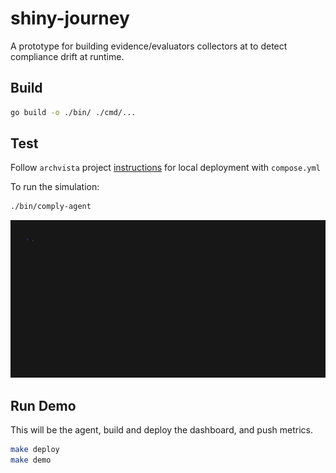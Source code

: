 # shiny-journey

A prototype for building evidence/evaluators collectors at to detect compliance drift at runtime.


## Build

```bash
go build -o ./bin/ ./cmd/... 
```

## Test

Follow `archvista` project [instructions](https://github.com/in-toto/archivista?tab=readme-ov-file#running-archivista) for local deployment with `compose.yml`

To run the simulation:

```bash
./bin/comply-agent
```
![Simulation](./docs/simulation.gif)

## Run Demo

This will be the agent, build and deploy the dashboard, and push metrics.
```bash
make deploy
make demo
```